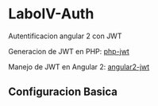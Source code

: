 # LaboIV-Auth
Autentificacion angular 2 con JWT

Generacion de JWT en PHP: <a target="_blank" href="https://github.com/firebase/php-jwt">php-jwt</a>

Manejo de JWT en Angular 2: <a target="_blank" href="https://github.com/auth0/angular2-jwt">angular2-jwt</a>

## Configuracion Basica
